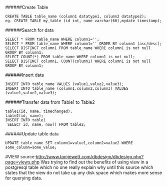 ######Create Table
```
CREATE TABLE table_name (column1 datatype1, column2 datatype2);
eg. CREATE TABLE my_table (id int, name varchar(60),mydate timestamp);
```

######Search for data
```
SELECT * FROM table_name WHERE column1='';
SELECT * FROM table_name WHERE column1='' ORDER BY column1 [asc/desc];
SELECT DISTINCT column1 FROM table_name WHERE column1 is not null GROUP BY column1;
SELECT COUNT(*) FROM table_name WHERE column1 is not null;
SELECT DISTINCT column1, COUNT(column1) WHERE column1 is not null GROUP BY column1;
```

######Insert data
```
INSERT INTO table_name VALUES (value1,value2,value3);
INSERT INTO table_name (column1,column2,column3) VALUES (value1,value2,value3);
```

######Transfer data from Table1 to Table2
```
table1(id, name, timechanged);
table2(id, name);
INSERT INTO table1
 SELECT id, name, now() FROM table2;
```

######Update table data
```
UPDATE table_name SET column1=value1,column2=value2 WHERE some_column=some_value;
``` 

#VIEW
source:http://www.tomjewett.com/dbdesign/dbdesign.php?page=views.php
Was trying to find out the benefits of using view in a postgresql table which no one really explain why until this source which states that the view do not take up any disk space which makes more sense for querying data.
```

```
